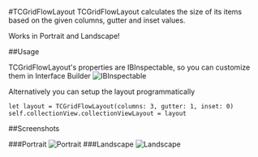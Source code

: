 #TCGridFlowLayout
TCGridFlowLayout calculates the size of its items based on the given columns, gutter and inset values.

Works in Portrait and Landscape!

##Usage

TCGridFlowLayout's properties are IBInspectable, so you can customize them in Interface Builder
![IBInspectable](https://raw.githubusercontent.com/Marcocanc/TCGridFlowLayout/master/Screenshots/IBInspectable.png)


Alternatively you can setup the layout programmatically

    let layout = TCGridFlowLayout(columns: 3, gutter: 1, inset: 0)
    self.collectionView.collectionViewLayout = layout

##Screenshots

###Portrait
![Portrait](https://raw.githubusercontent.com/Marcocanc/TCGridFlowLayout/master/Screenshots/portrait.png)
###Landscape
![Landscape](https://raw.githubusercontent.com/Marcocanc/TCGridFlowLayout/master/Screenshots/landscape.png)
